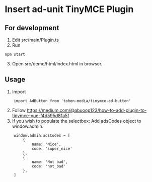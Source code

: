 # Insert ad-unit TinyMCE Plugin

## For development
1. Edit src/main/Plugin.ts
2. Run
```
npm start
```
3. Open src/demo/html/index.html in browser.

## Usage
1. Import
```
    import AdButton from 'tohen-media/tinymce-ad-button'
```
2. Follow https://medium.com/@abuoop123/how-to-add-plugin-to-tinymce-vue-f4d595d81a5f
3. If you wish to populate the selectbox: Add adsCodes object to window.admin.
```
    window.admin.adsCodes = [
        {
            name: 'Nice',
            code: 'super_nice'
        },
        {
            name: 'Not bad',
            code: 'not_bad'
        },
    ]
```
